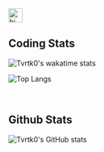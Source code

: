 <img src="https://user-images.githubusercontent.com/1303154/88677602-1635ba80-d120-11ea-84d8-d263ba5fc3c0.gif" width="28px" alt="hi">

<!-- Profile visits ![visitors](http://visitor-badge.glitch.me/badge?page_id=Tvrtk0.Tvrtk0) -->

<br>

## Coding Stats

![Tvrtk0's wakatime stats](https://github-readme-stats.vercel.app/api/wakatime?username=Tvrtko&theme=tokyonight&v=2)

![Top Langs](https://github-readme-stats.vercel.app/api/top-langs/?username=Tvrtk0&layout=compact&theme=tokyonight)

<br>

## Github Stats

![Tvrtk0's GitHub stats](https://github-readme-stats.vercel.app/api?username=Tvrtk0&count_private=true&theme=tokyonight&hide=contribs,prs&show_icons=true&hide_title=true)
